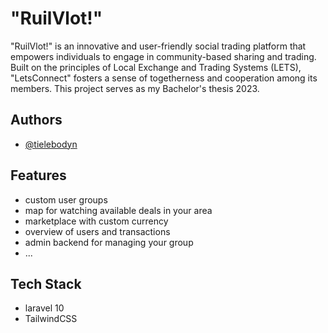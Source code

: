 # "RuilVlot!"

"RuilVlot!" is an innovative and user-friendly social trading platform that empowers individuals to engage in community-based sharing and trading. 
Built on the principles of Local Exchange and Trading Systems (LETS), "LetsConnect" fosters a sense of togetherness and cooperation among its members.
This project serves as my Bachelor's thesis 2023.

## Authors

- [@tielebodyn](https://www.github.com/tielebodyn)

## Features

- custom user groups
- map for watching available deals in your area
- marketplace with custom currency
- overview of users and transactions
- admin backend for managing your group
- ...
## Tech Stack
 
- laravel 10
- TailwindCSS

